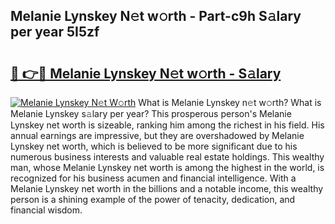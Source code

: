 ## Melanie Lynskey N𝚎t w𝚘rth - Part-c9h S𝚊lary per year 5I5zf

# <h2><a href="http://gc3jpu6.nevu.top/?p=Melanie+Lynskey">🔗 👉🔴 Melanie Lynskey N𝚎t w𝚘rth - S𝚊lary</a></h2>

[![Melanie Lynskey N𝚎t W𝚘rth](https://i.imgur.com/Oavwk0R.jpeg)](http://gc3jpu6.nevu.top/?p=Melanie+Lynskey)
What is Melanie Lynskey n𝚎t w𝚘rth? What is Melanie Lynskey s𝚊lary per year?
This prosperous person's Melanie Lynskey net worth is sizeable, ranking him among the richest in his field. His annual earnings are impressive, but they are overshadowed by Melanie Lynskey net worth, which is believed to be more significant due to his numerous business interests and valuable real estate holdings. This wealthy man, whose Melanie Lynskey net worth is among the highest in the world, is recognized for his business acumen and financial intelligence. With a Melanie Lynskey net worth in the billions and a notable income, this wealthy person is a shining example of the power of tenacity, dedication, and financial wisdom.
